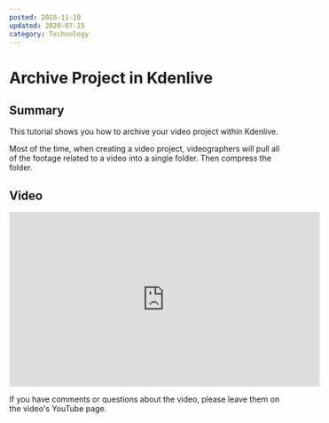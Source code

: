 ```yaml
---
posted: 2018-11-10
updated: 2020-07-15
category: Technology
---
```


# Archive Project in Kdenlive

## Summary

This tutorial shows you how to archive your video project within Kdenlive. 

Most of the time, when creating a video project, videographers will pull all of the footage related to a video into a single folder. Then compress the folder. 

## Video 

<iframe width="560" height="315" src="https://www.youtube.com/embed/qrNYN5B5FK4" frameborder="0" allow="autoplay; encrypted-media" allowfullscreen></iframe>

If you have comments or questions about the video, please leave them on the video's YouTube page.

